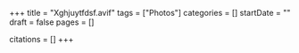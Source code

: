 +++
title = "Xghjuytfdsf.avif"
tags = ["Photos"]
categories = []
startDate = ""
draft = false
pages = []

citations = []
+++
